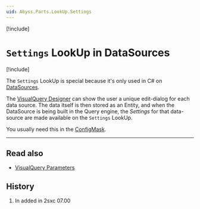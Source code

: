 ```yaml
---
uid: Abyss.Parts.LookUp.Settings
---
```


[!include[](~/assets/features/look-up-system.md)]

# `Settings` LookUp in DataSources

[!include[](~/pages/basics/stack/_shared-float-summary.md)]
<style>.context-box-summary .lookup-sources { visibility: visible; } </style>

The `Settings` LookUp is special because it's only used in C# on [DataSources](xref:NetCode.DataSources.Index). 

The [VisualQuery Designer](xref:Basics.Query.VisualQuery.Index) can show the user a unique edit-dialog for each data source. The data itself is then stored as an Entity, and when the DataSource is being built in the Query engine, the _Settings_ for that data-source are made available on the `Settings` LookUp. 

You usually need this in the [ConfigMask](xref:NetCode.DataSources.Custom.ConfigMask).

---

## Read also

* [VisualQuery Parameters](xref:Basics.Query.Parameters.Index)

## History

1. In added in 2sxc 07.00


